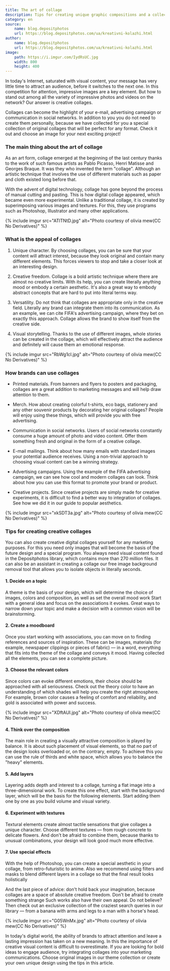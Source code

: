 ```yaml
---
title: The art of collage
description: Tips for creating unique graphic compositions and a collection of free files
category: en
source:
    name: blog.depositphotos
    url: https://blog.depositphotos.com/ua/kreativni-kolazhi.html
author:
    name: blog.depositphotos
    url: https://blog.depositphotos.com/ua/kreativni-kolazhi.html
image:
    path: https://i.imgur.com/IydRsUC.jpg
    width: 800
    height: 400
---
```


In today's Internet, saturated with visual content, your message has very little time to attract an audience, before it 
switches to the next one. In this competition for attention, impressive images are a key element. But how to stand out 
among all the variety of impressive photos and videos on the network? Our answer is creative collages.

Collages can become the highlight of your e-mail, advertising campaign or communication in social networks. In addition 
to you you do not need to create them personally, because we have collected for you a special collection of original 
collages that will be perfect for any format. Check it out and choose an image for your next exciting project!

### The main thing about the art of collage

As an art form, collage emerged at the beginning of the last century thanks to the work of such famous artists as Pablo Picasso,
Henri Matisse and Georges Braque. It was they who invented the term "collage". Although an artistic technique that involves 
the use of different materials such as paper and cloth existed long before that.

With the advent of digital technology, collage has gone beyond the process of manual cutting and pasting. This is how 
digital collage appeared, which became even more experimental. Unlike a traditional collage, it is created by superimposing 
various images and textures. For this, they use programs such as Photoshop, Illustrator and many other applications.

{% include imgur src="ATlTNtD.jpg" alt="Photo courtesy of olivia mew(CC No Derivatives)" %}

### What is the appeal of collages

1. Unique character.
   By choosing collages, you can be sure that your content will attract interest, because they look
   original and contain many different elements. This forces viewers to stop and take a closer look at an interesting design.

2. Creative freedom.
   Collage is a bold artistic technique where there are almost no creative limits. With its help, you can create literally anything
   mood or embody a certain aesthetic. It's also a great way to embody abstract concepts that are hard to put into literal terms
   way.

3. Versatility.
   Do not think that collages are appropriate only in the creative field. Literally any brand can integrate them into its communication.
   As an example, we can cite FIFA's advertising campaign, where they bet on exactly this approach. Collage allows the brand to show itself
   from the creative side.

4. Visual storytelling.
   Thanks to the use of different images, whole stories can be created in the collage, which will effectively attract the audience and definitely
   will cause them an emotional response.

{% include imgur src="RbWg1cl.jpg" alt="Photo courtesy of olivia mew(CC No Derivatives)" %}

### How brands can use collages

- Printed materials. From banners and flyers to posters and packaging, collages are a great addition to marketing
  messages and will help draw attention to them.

- Merch. How about creating colorful t-shirts, eco bags, stationery and any other souvenir products by decorating
  her original collages? People will enjoy using these things, which will provide you with free advertising.

- Communication in social networks. Users of social networks constantly consume a huge amount of photo and video content.
  Offer them something fresh and original in the form of a creative collage.

- E-mail mailings. Think about how many emails with standard images your potential audience receives. Using
  a non-trivial approach to choosing visual content can be a winning strategy.

- Advertising campaigns. Using the example of the FIFA advertising campaign, we can see how cool and modern collages can look.
  Think about how you can use this format to promote your brand or product.

- Creative projects. Since creative projects are simply made for creative experiments, it is difficult to find a better way to
  integration of collages. See how we did it in our guide to popular aesthetics.

{% include imgur src="xkSDT3a.jpg" alt="Photo courtesy of olivia mew(CC No Derivatives)" %}

### Tips for creating creative collages

You can also create creative digital collages yourself for any marketing purposes. For this you need only images that will 
become the basis of the future design and a special program. You always need visual content found in the Depositphotos 
library, which contains more than 270 million files. It can also be an assistant in creating a collage our free image 
background removal tool that allows you to isolate objects in literally seconds.

#### 1. Decide on a topic
A theme is the basis of your design, which will determine the choice of images, colors and composition, as well as set the 
overall mood work Start with a general idea and focus on the associations it evokes. Great ways to narrow down your topic 
and make a decision with a common vision will be brainstorming.

#### 2. Create a moodboard
Once you start working with associations, you can move on to finding references and sources of inspiration. These can be 
images, materials (for example, newspaper clippings or pieces of fabric) — in a word, everything that fits into the theme 
of the collage and conveys it mood. Having collected all the elements, you can see a complete picture.

#### 3. Choose the relevant colors
Since colors can evoke different emotions, their choice should be approached with all seriousness. Check out the theory
color to have an understanding of which shades will help you create the right atmosphere. For example, brown color causes
a feeling of comfort and reliability, and gold is associated with power and success.

{% include imgur src="XDftAUI.jpg" alt="Photo courtesy of olivia mew(CC No Derivatives)" %}

#### 4. Think over the composition
The main role in creating a visually attractive composition is played by balance. It is about such placement of visual 
elements, so that no part of the design looks overloaded or, on the contrary, empty. To achieve this you can use the rule 
of thirds and white space, which allows you to balance the "heavy" elements.

#### 5. Add layers
Layering adds depth and interest to a collage, turning a flat image into a three-dimensional work. To create this one
effect, start with the background layer, which will be the basis for the following elements. Start adding them one by one 
as you build volume and visual variety.

#### 6. Experiment with textures
Textural elements create almost tactile sensations that give collages a unique character. Choose different textures
— from rough concrete to delicate flowers. And don't be afraid to combine them, because thanks to unusual combinations, 
your design will look good much more effective.

#### 7. Use special effects
With the help of Photoshop, you can create a special aesthetic in your collage, from retro-futuristic to anime. Also
we recommend using filters and masks to blend different layers in a collage so that the final result looks holistically

And the last piece of advice: don't hold back your imagination, because collages are a space of absolute creative freedom. 
Don't be afraid to create something strange Such works also have their own appeal. Do not believe? Then check out an 
exclusive collection of the craziest search queries in our library — from a banana with arms and legs to a man with a 
horse's head.

{% include imgur src="G05WnMx.jpg" alt="Photo courtesy of olivia mew(CC No Derivatives)" %}

In today's digital world, the ability of brands to attract attention and leave a lasting impression has taken on a new meaning. 
In this the importance of creative visual content is difficult to overestimate. If you are looking for bold ideas to engage
audience, try integrating collages into your marketing communications. Choose original images in our theme collection or 
create your own unique design using the tips in this article.